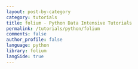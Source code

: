 ```yaml
---
layout: post-by-category
category: tutorials
title: folium - Python Data Intensive Tutorials
permalink: /tutorials/python/folium
comments: false
author_profile: false
language: python
library: folium
langSide: true
---
```


